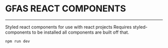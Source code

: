 # GFAS REACT COMPONENTS
---

Styled react components for use with react projects Requires styled-components to be installed all components are built off that.

```
npm run dev
```
